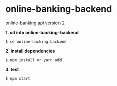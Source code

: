 # online-banking-backend


<p>online-banking api version 2</p>



 **1. cd into online-backing-backend**
 ```
$ cd online-backing-backend
```
**2. install dependencies**
```
$ npm install or yarn add
```
**3. test**
```
$ npm start
```
